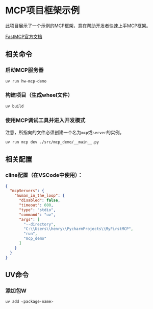 # MCP项目框架示例

此项目展示了一个示例的MCP框架，意在帮助开发者快速上手MCP框架。

[FastMCP官方文档](https://gofastmcp.com/servers/context)

## 相关命令

### **启动MCP服务器**

```bash
uv run hw-mcp-demo
```

### **构建项目（生成wheel文件）**

```bash
uv build
```

### **使用MCP调试工具并进入开发模式**

注意，所指向的文件必须创建一个名为`mcp`或`server`的实例。

```bash
uv run mcp dev ./src/mcp_demo/__main__.py
```

## 相关配置

### **cline配置**（在VSCode中使用）：

```json
{
  "mcpServers": {
    "human_in_the_loop": {
      "disabled": false,
      "timeout": 600,
      "type": "stdio",
      "command": "uv",
      "args": [
        "--directory",
        "C:\\Users\\henry\\PycharmProjects\\MyFirstMCP",
        "run",
        "mcp_demo"
      ]
    }
  }
}
```

## UV命令

### 添加包W

```bash
uv add <package-name>
```